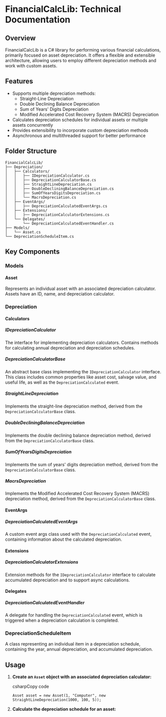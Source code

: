 FinancialCalcLib: Technical Documentation
=========================================

Overview
--------

FinancialCalcLib is a C# library for performing various financial calculations, primarily focused on asset depreciation. It offers a flexible and extensible architecture, allowing users to employ different depreciation methods and work with custom assets.

Features
--------

*   Supports multiple depreciation methods:
    *   Straight-Line Depreciation
    *   Double Declining Balance Depreciation
    *   Sum of Years' Digits Depreciation
    *   Modified Accelerated Cost Recovery System (MACRS) Depreciation
*   Calculates depreciation schedules for individual assets or multiple assets concurrently
*   Provides extensibility to incorporate custom depreciation methods
*   Asynchronous and multithreaded support for better performance

Folder Structure
----------------

``` tree
FinancialCalcLib/ 
├── Depreciation/
│   ├── Calculators/
│   │   ├── IDepreciationCalculator.cs
│   │   ├── DepreciationCalculatorBase.cs
│   │   ├── StraightLineDepreciation.cs
│   │   ├── DoubleDecliningBalanceDepreciation.cs
│   │   ├── SumOfYearsDigitsDepreciation.cs
│   │   └── MacrsDepreciation.cs
│   ├── EventArgs/
│   │   ├── DepreciationCalculatedEventArgs.cs
│   ├── Extensions/
│   │   ├── DepreciationCalculatorExtensions.cs
│   └── Delegates/
│       └── DepreciationCalculatedEventHandler.cs
├── Models/
│   └── Asset.cs
└── DepreciationScheduleItem.cs
```
Key Components
--------------

### Models

#### Asset

Represents an individual asset with an associated depreciation calculator. Assets have an ID, name, and depreciation calculator.

### Depreciation

#### Calculators

##### IDepreciationCalculator

The interface for implementing depreciation calculators. Contains methods for calculating annual depreciation and depreciation schedules.

##### DepreciationCalculatorBase

An abstract base class implementing the `IDepreciationCalculator` interface. This class includes common properties like asset cost, salvage value, and useful life, as well as the `DepreciationCalculated` event.

##### StraightLineDepreciation

Implements the straight-line depreciation method, derived from the `DepreciationCalculatorBase` class.

##### DoubleDecliningBalanceDepreciation

Implements the double declining balance depreciation method, derived from the `DepreciationCalculatorBase` class.

##### SumOfYearsDigitsDepreciation

Implements the sum of years' digits depreciation method, derived from the `DepreciationCalculatorBase` class.

##### MacrsDepreciation

Implements the Modified Accelerated Cost Recovery System (MACRS) depreciation method, derived from the `DepreciationCalculatorBase` class.

#### EventArgs

##### DepreciationCalculatedEventArgs

A custom event args class used with the `DepreciationCalculated` event, containing information about the calculated depreciation.

#### Extensions

##### DepreciationCalculatorExtensions

Extension methods for the `IDepreciationCalculator` interface to calculate accumulated depreciation and to support async calculations.

#### Delegates

##### DepreciationCalculatedEventHandler

A delegate for handling the `DepreciationCalculated` event, which is triggered when a depreciation calculation is completed.

### DepreciationScheduleItem

A class representing an individual item in a depreciation schedule, containing the year, annual depreciation, and accumulated depreciation.

Usage
-----

1.  **Create an `Asset` object with an associated depreciation calculator:**
    
    csharpCopy code
    
    `Asset asset = new Asset(1, "Computer", new StraightLineDepreciation(1000, 100, 5));`
    
2.  **Calculate the depreciation schedule for an asset:**


